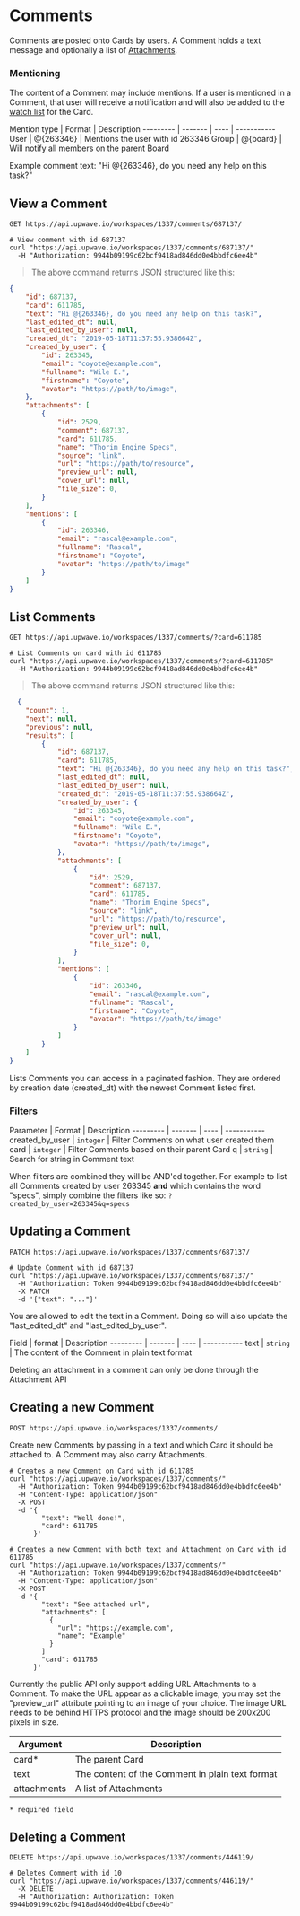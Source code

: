 # Comments

Comments are posted onto Cards by users.
A Comment holds a text message and optionally a list of [Attachments](#attachments).


### Mentioning

The content of a Comment may include mentions. If a user is mentioned in a Comment,
that user will receive a notification and will also be added to the [watch list](#cards) for the Card.

Mention type | Format | Description
--------- | ------- | ---- | -----------
User | @{263346} | Mentions the user with id 263346
Group | @{board} | Will notify all members on the parent Board

<aside class="notice">Example comment text: "Hi @{263346}, do you need any help on this task?"</aside>


## View a Comment

`GET https://api.upwave.io/workspaces/1337/comments/687137/`

```shell
# View comment with id 687137
curl "https://api.upwave.io/workspaces/1337/comments/687137/"
  -H "Authorization: 9944b09199c62bcf9418ad846dd0e4bbdfc6ee4b"
```

> The above command returns JSON structured like this:

```json
{
    "id": 687137,
    "card": 611785,
    "text": "Hi @{263346}, do you need any help on this task?",
    "last_edited_dt": null,
    "last_edited_by_user": null,
    "created_dt": "2019-05-18T11:37:55.938664Z",
    "created_by_user": {
        "id": 263345,
        "email": "coyote@example.com",
        "fullname": "Wile E.",
        "firstname": "Coyote",
        "avatar": "https://path/to/image",
    },
    "attachments": [
        {
            "id": 2529,
            "comment": 687137,
            "card": 611785,
            "name": "Thorim Engine Specs",
            "source": "link",
            "url": "https://path/to/resource",
            "preview_url": null,
            "cover_url": null,
            "file_size": 0,
        }
    ],
    "mentions": [
        {
            "id": 263346,
            "email": "rascal@example.com",
            "fullname": "Rascal",
            "firstname": "Coyote",
            "avatar": "https://path/to/image"
        }
    ]
}
```


## List Comments

`GET https://api.upwave.io/workspaces/1337/comments/?card=611785`

```shell
# List Comments on card with id 611785
curl "https://api.upwave.io/workspaces/1337/comments/?card=611785"
  -H "Authorization: 9944b09199c62bcf9418ad846dd0e4bbdfc6ee4b"
```

> The above command returns JSON structured like this:

```json
  {
    "count": 1,
    "next": null,
    "previous": null,
    "results": [
        {
            "id": 687137,
            "card": 611785,
            "text": "Hi @{263346}, do you need any help on this task?",
            "last_edited_dt": null,
            "last_edited_by_user": null,
            "created_dt": "2019-05-18T11:37:55.938664Z",
            "created_by_user": {
                "id": 263345,
                "email": "coyote@example.com",
                "fullname": "Wile E.",
                "firstname": "Coyote",
                "avatar": "https://path/to/image",
            },
            "attachments": [
                {
                    "id": 2529,
                    "comment": 687137,
                    "card": 611785,
                    "name": "Thorim Engine Specs",
                    "source": "link",
                    "url": "https://path/to/resource",
                    "preview_url": null,
                    "cover_url": null,
                    "file_size": 0,
                }
            ],
            "mentions": [
                {
                    "id": 263346,
                    "email": "rascal@example.com",
                    "fullname": "Rascal",
                    "firstname": "Coyote",
                    "avatar": "https://path/to/image"
                }
            ]
        }
    ]
}
```

Lists Comments you can access in a paginated fashion.
They are ordered by creation date (created_dt) with the newest Comment listed first.


### Filters

Parameter | Format | Description
--------- | ------- | ---- | -----------
created_by_user | `integer` | Filter Comments on what user created them
card | `integer` | Filter Comments based on their parent Card
q | `string` | Search for string in Comment text

When filters are combined they will be AND'ed together.
For example to list all Comments created by user 263345 **and** which contains the word "specs",
simply combine the filters like so: `?created_by_user=263345&q=specs`


## Updating a Comment

`PATCH https://api.upwave.io/workspaces/1337/comments/687137/`

```shell
# Update Comment with id 687137
curl "https://api.upwave.io/workspaces/1337/comments/687137/"
  -H "Authorization: Token 9944b09199c62bcf9418ad846dd0e4bbdfc6ee4b"
  -X PATCH
  -d '{"text": "..."}'
```

You are allowed to edit the text in a Comment. Doing so will also update the "last_edited_dt" and "last_edited_by_user".

Field | format | Description
--------- | ------- | ---- | -----------
text | `string` | The content of the Comment in plain text format

<aside class="notice">Deleting an attachment in a comment can only be done through the Attachment API</aside>


## Creating a new Comment

`POST https://api.upwave.io/workspaces/1337/comments/`

Create new Comments by passing in a text and which Card it should be attached to.
A Comment may also carry Attachments.

```shell
# Creates a new Comment on Card with id 611785
curl "https://api.upwave.io/workspaces/1337/comments/"
  -H "Authorization: Token 9944b09199c62bcf9418ad846dd0e4bbdfc6ee4b"
  -H "Content-Type: application/json"
  -X POST
  -d '{
        "text": "Well done!",
        "card": 611785
      }'

# Creates a new Comment with both text and Attachment on Card with id 611785
curl "https://api.upwave.io/workspaces/1337/comments/"
  -H "Authorization: Token 9944b09199c62bcf9418ad846dd0e4bbdfc6ee4b"
  -H "Content-Type: application/json"
  -X POST
  -d '{
        "text": "See attached url",
        "attachments": [
          {
            "url": "https://example.com",
            "name": "Example"
          }
        ]
        "card": 611785
      }'
```

Currently the public API only support adding URL-Attachments to a Comment.
To make the URL appear as a clickable image, you may set the "preview_url" attribute pointing to an image of your choice.
The image URL needs to be behind HTTPS protocol and the image should be 200x200 pixels in size.

Argument | Description
-------- | -----------
card* | The parent Card
text | The content of the Comment in plain text format
attachments | A list of Attachments

`* required field`

## Deleting a Comment
`DELETE https://api.upwave.io/workspaces/1337/comments/446119/`

```shell
# Deletes Comment with id 10
curl "https://api.upwave.io/workspaces/1337/comments/446119/"
  -X DELETE
  -H "Authorization: Authorization: Token 9944b09199c62bcf9418ad846dd0e4bbdfc6ee4b"
```
